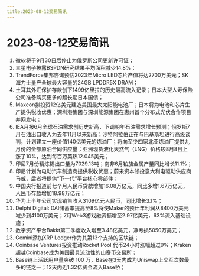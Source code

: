 ```yaml
---
title:2023-08-12交易简讯
---
```

# 2023-08-12交易简讯
1. 微软将于9月30日后停止为俄罗斯公司更新许可证；
2. 三星电子披露BSPDN研究结果平均面积减少14.8%；
3. TrendForce集邦咨询预估2023年Micro LED芯片产值将达2700万美元；SK海力士量产全球最大容量的24GB LPDDR5X DRAM；
4. 土耳其外汇保护存款创下1499亿里拉的历史最高流入记录；日本大型人寿保险公司准备购买更多的超长期日本国债；
5. Maxeon拟投资12亿美元建造美国最大太阳能电池厂；日本将为电池和芯片生产提供税收优惠；深圳港集团与深圳能源集团在惠州首个分布式光伏合作项目并网发电；
6. IEA月报6月全球石油需求创历史新高，下调明年石油需求增长预测；俄罗斯7月石油出口收入为去年11月以来新高；沙特阿拉伯正在与巴基斯坦进行高级谈判，计划建立一座价值140亿美元的炼油厂；将向至少四家北亚炼油厂提供九月份的全部原油合同供应量；亚洲现货液化天然气（LNG）价格较8月8日上涨了10%，达到每百万英热12.045美元；
7. 印尼7月份精炼锡出口量为7029.13吨；南非6月铂族金属产量同比增长11.1%；
8. 印尼计划为电动汽车制造商提供税收优惠；蔚来资本领投意大利电驱动供应商马威，后者将提供“下一代”平台核心零部件；
9. 中国央行报道前七个月人民币贷款增加16.08万亿元，同比多增1.67万亿元，人民币存款增加18.98万亿元；
10. 华为上半年公司实现销售收入3109亿元人民币，同比增长3.1%；
11. Delphi Digital: DAI储蓄率提高至8%将使Maker的预计年利润从8400万美元减少到4100万美元；7月Web3游戏融资额增至2.97亿美元，63%流入基础设施；
12. 数字资产平台Bakkt第二季度收入增至3.48亿美元，净亏损5050万美元；
13. Gemini添加XRP Ledger作为其第13个支持的区块链；
14. Coinbase Ventures投资推动Rocket Pool 代币24小时涨幅超过9%；Kraken超越Coinbase成为美国最具流动性的山寨币交易所；
15. Base链上活跃用户量突破 100 万，Base在3天内成为Uniswap上交互次数最多的链之一；12天内近1.32亿资金流入Base桥；